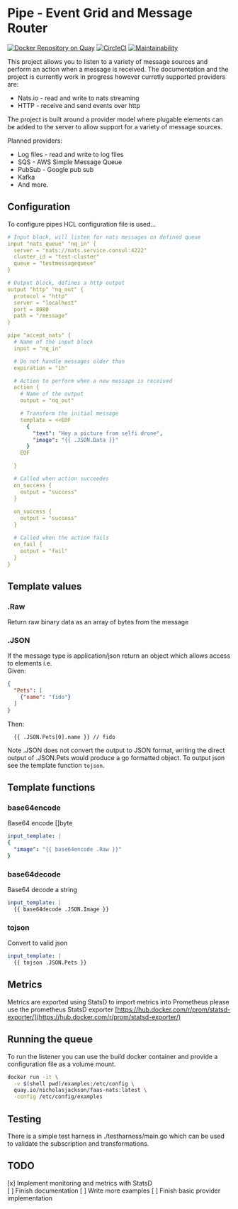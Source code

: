 # Pipe - Event Grid and Message Router

[![Docker Repository on Quay](https://quay.io/repository/nicholasjackson/faas-nats/status "Docker Repository on Quay")](https://quay.io/repository/nicholasjackson/pipe)
[![CircleCI](https://circleci.com/gh/nicholasjackson/pipe.svg?style=svg)](https://circleci.com/gh/nicholasjackson/pipe) 
[![Maintainability](https://api.codeclimate.com/v1/badges/a3c44667f431244a86ae/maintainability)](https://codeclimate.com/github/nicholasjackson/pipe/maintainability)

This project allows you to listen to a variety of message sources and perform an action when a message is received.  The documentation and the project is currently work in progress however curretly supported providers are:
* Nats.io - read and write to nats streaming
* HTTP - receive and send events over http

The project is built around a provider model where plugable elements can be added to the server to allow support for a variety of message sources.

Planned providers:
* Log files - read and write to log files
* SQS - AWS Simple Message Queue
* PubSub - Google pub sub
* Kafka
* And more.

## Configuration
To configure pipes HCL configuration file is used...

```yaml
# Input block, will listen for nats messages on defined queue
input "nats_queue" "nq_in" {
  server = "nats://nats.service.consul:4222"
  cluster_id = "test-cluster"
  queue = "testmessagequeue"
}

# Output block, defines a http output
output "http" "nq_out" {
  protocol = "http"
  server = "localhost"
  port = 8080
  path = "/message"
}

pipe "accept_nats" {
  # Name of the input block
  input = "nq_in"

  # Do not handle messages older than
  expiration = "1h"

  # Action to perform when a new message is received
  action {
    # Name of the output
    output = "nq_out"

    # Transform the initial message
    template = <<EOF
      {
        "text": "Hey a picture from selfi drone",
        "image": "{{ .JSON.Data }}"
      }
    EOF

  }

  # Called when action succeedes
  on_success {
    output = "success"
  }
 
  on_success {
    output = "success"
  }

  # Called when the action fails
  on_fail {
    output = "fail"
  }
}
```

## Template values
### .Raw
Return raw binary data as an array of bytes from the message

### .JSON
If the message type is application/json return an object which allows access to elements
i.e.   
Given:  
```json
{
  "Pets": [
    {"name": "fido"}
  ]
}
```

Then:  
```
  {{ .JSON.Pets[0].name }} // fido
```

Note .JSON does not convert the output to JSON format, writing the direct output of .JSON.Pets would produce a go formatted
object.  To output json see the template function `tojson`.

## Template functions
### base64encode
Base64 encode []byte

```yaml
input_template: |
{
  "image": "{{ base64encode .Raw }}"
}
```

### base64decode
Base64 decode a string

```yaml
input_template: |
  {{ base64decode .JSON.Image }}
```

### tojson
Convert to valid json
```yaml
input_template: |
  {{ tojson .JSON.Pets }}
```

## Metrics
Metrics are exported using StatsD to import metrics into Prometheus please use the prometheus StatsD exporter [https://hub.docker.com/r/prom/statsd-exporter/](https://hub.docker.com/r/prom/statsd-exporter/)

## Running the queue
To run the listener you can use the build docker container and provide a configuration file as a volume mount.

```bash
docker run -it \
  -v $(shell pwd)/examples:/etc/config \
  quay.io/nicholasjackson/faas-nats:latest \
  -config /etc/config/examples
```

## Testing
There is a simple test harness in ./testharness/main.go which can be used to validate the subscription and transformations.

## TODO
[x] Implement monitoring and metrics with StatsD  
[ ] Finish documentation
[ ] Write more examples
[ ] Finish basic provider implementation
